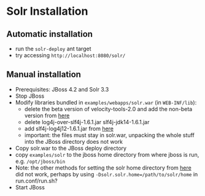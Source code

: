 # Solr Installation

## Automatic installation
* run the `solr-deploy` ant target
* try accessing `http://localhost:8080/solr/`

## Manual installation
* Prerequisites: JBoss 4.2 and Solr 3.3
* Stop JBoss
* Modify libraries bundled in `examples/webapps/solr.war` (in `WEB-INF/lib`):
    * delete the beta version of velocity-tools-2.0 and add the non-beta version from [here](http://velocity.apache.org/download.cgi)
    * delete log4j-over-slf4j-1.6.1.jar slf4j-jdk14-1.6.1.jar
    * add slf4j-log4j12-1.6.1.jar from [here](http://www.slf4j.org)
    * important: the files must stay in solr.war, unpacking the whole stuff into the JBoss directory does not work
* Copy solr.war to the JBoss deploy directory
* copy `examples/solr` to the jboss home directory from where jboss is run, e.g. `/opt/jboss/bin`
* Note: the other methods for setting the solr home directory from [here](http://wiki.apache.org/solr/SolrJBoss) did not work, perhaps by using `-Dsolr.solr.home=/path/to/solr/home` in run.conf/run.sh?
* Start JBoss
